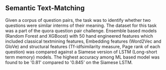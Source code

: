 ## Semantic Text-Matching
Given a corpus of question pairs, the task was to identify whether two questions were similar interms of their meaning. The dataset for this task was a part of the quora question pair challenge.
Ensemble based models (Random Forest and XGBoost) with 50 hand engineered features which included classical textmining features, Embedding features (Word2Vec and GloVe) and structural features (Tf-idfsimilarity measure, Page rank of each question) was compared against a Siamese version of LSTM (Long-short term memory) models. The highest accuracy among ML based model was found to be '0.81' compared to '0.845' on the Siamese LSTM.
